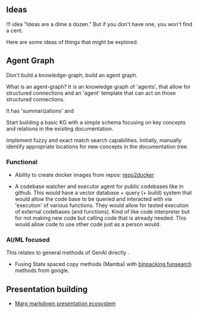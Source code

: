 ## Ideas

!!! idea "Ideas are a dime a dozen."
    But if you don't have one, you won't find a cent.

Here are some ideas of things that might be explored. 

## Agent Graph

Don't build a knowledge-graph, build an agent graph. 

What is an agent-graph? It is an knowledge graph of 'agents', that allow for structured connections and an 'agent' template that can act on those structured connections. 

It has 'summarizations' and 

Start building a basic KG with a simple schema focusing on key concepts and relations in the existing documentation.

Implement fuzzy and exact match search capabilities.
Initially, manually identify appropriate locations for new concepts in the documentation tree.

### Functional

* Ability to create docker images from repos: [repo2docker](https://github.com/jupyterhub/repo2docker)

* A codebase watcher and executor agent for public codebases like in github. This would have a vector database + query  (+ build) system that would allow the code base to be queried and interacted with via 'execution' of various functions.  They would allow for tested execution of external codebases (and functions). Kind of like code interpreter but for not making new code but calling code that is already needed. This would allow code to use other code just as a person would.

### AI/ML focused

This relates to general methods of GenAI directly .

* Fusing State spaced copy methods (Mamba) with [binpacking funsearch](https://deepmind.google/discover/blog/funsearch-making-new-discoveries-in-mathematical-sciences-using-large-language-models/) methods from google. 

## Presentation building
- [Marp markdown presentation ecosystem](https://marp.app/)